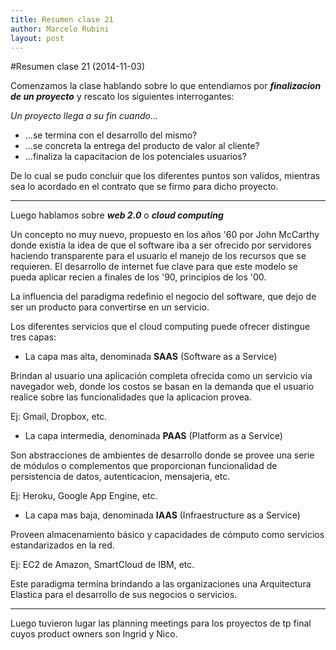 ```yaml
---
title: Resumen clase 21
author: Marcelo Rubini
layout: post
---
```


#Resumen clase 21 (2014-11-03)



Comenzamos la clase hablando sobre lo que entendiamos por ***finalizacion de un proyecto*** y rescato los siguientes interrogantes:

*Un proyecto llega a su fin cuando...*

* ...se termina con el desarrollo del mismo?
* ...se concreta la entrega del producto de valor al cliente?
* ...finaliza la capacitacion de los potenciales usuarios?

De lo cual se pudo concluir que los diferentes puntos son validos, mientras sea lo acordado en el contrato que se firmo para dicho proyecto.

***

Luego hablamos sobre ***web 2.0*** o ***cloud computing***

Un concepto no muy nuevo, propuesto en los años '60 por John McCarthy donde existia la idea de que el software iba a ser ofrecido por servidores haciendo transparente para el usuario el manejo de los recursos que se requieren. El desarrollo de internet fue clave para que este modelo se pueda aplicar recien a finales de los '90, principios de los '00.

La influencia del paradigma redefinio el negocio del software, que dejo de ser un producto para convertirse en un servicio.

Los diferentes servicios que el cloud computing puede ofrecer distingue tres capas:

* La capa mas alta, denominada **SAAS** (Software as a Service)

Brindan al usuario una aplicación completa ofrecida como un servicio via navegador web, donde los costos se basan en la demanda que el usuario realice sobre las funcionalidades que la aplicacion provea.

Ej: Gmail, Dropbox, etc.

* La capa intermedia, denominada **PAAS** (Platform as a Service)

Son abstracciones de ambientes de desarrollo donde se provee una serie de módulos o complementos que proporcionan funcionalidad de persistencia de datos, autenticacion, mensajeria, etc.

Ej: Heroku, Google App Engine, etc.

* La capa mas baja, denominada  **IAAS** (Infraestructure as a Service)

Proveen almacenamiento básico y capacidades de cómputo como servicios estandarizados en la red.

Ej: EC2 de Amazon, SmartCloud de IBM, etc.


Este paradigma termina brindando a las organizaciones una Arquitectura Elastica para el desarrollo de sus negocios o servicios.

***

Luego tuvieron lugar las planning meetings para los proyectos de tp final cuyos product owners son Ingrid y Nico.